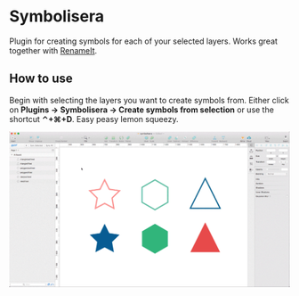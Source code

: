 # Symbolisera
Plugin for creating symbols for each of your selected layers. Works great together with [RenameIt](https://github.com/rodi01/RenameIt).

## How to use
Begin with selecting the layers you want to create symbols from. Either click on **Plugins -> Symbolisera -> Create symbols from selection** or use the shortcut **⌃+⌘+D**. Easy peasy lemon squeezy.

![How to use Symbolisera](screens/symbolisera.gif)
